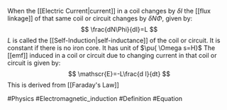 When the [[Electric Current|current]] in a coil changes by $\delta I$ the [[flux linkage]] of that same coil or circuit changes by $\delta N\Phi$, given by:
$$
\frac{dN\Phi}{dI}=L
$$
$L$ is called the [[Self-Induction|self-inductance]] of the coil or circuit. It is constant if there is no iron core. It has unit of $\pu{ \Omega s=H}$
The [[emf]] induced in a coil or circuit due to changing current in that coil or circuit is given by:
$$
\mathscr{E}=-L\frac{d I}{dt} 
$$
This is derived from [[Faraday's Law]]

#Physics #Electromagnetic_induction #Definition #Equation